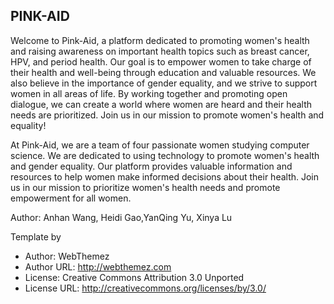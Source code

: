 ## PINK-AID ##
Welcome to Pink-Aid, a platform dedicated to promoting women's health and raising awareness on important health topics such as breast cancer, HPV, and period health. Our goal is to empower women to take charge of their health and well-being through education and valuable resources. We also believe in the importance of gender equality, and we strive to support women in all areas of life. By working together and promoting open dialogue, we can create a world where women are heard and their health needs are prioritized. Join us in our mission to promote women's health and equality!

At Pink-Aid, we are a team of four passionate women studying computer science. We are dedicated to using technology to promote women's health and gender equality. Our platform provides valuable information and resources to help women make informed decisions about their health. Join us in our mission to prioritize women's health needs and promote empowerment for all women.

Author: Anhan Wang, Heidi Gao,YanQing Yu, Xinya Lu


Template by 
-  Author: WebThemez
-  Author URL: http://webthemez.com
-  License: Creative Commons Attribution 3.0 Unported
-  License URL: http://creativecommons.org/licenses/by/3.0/

